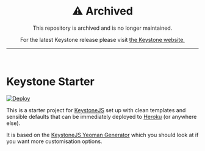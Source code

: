 <div align="center">
  <h1>⚠️ Archived</h1>
  <p>This repository is archived and is no longer maintained.</p>
  <p>For the latest Keystone release please visit <a href="https://keystonejs.com">the Keystone website.</a></p>
  <hr>
</div>
<br>

Keystone Starter
================

[![Deploy](https://www.herokucdn.com/deploy/button.png)](https://heroku.com/deploy?template=https://github.com/keystonejs/keystone-starter)

This is a starter project for [KeystoneJS](http://keystonejs.com) set up with clean templates and sensible defaults that can be immediately deployed to [Heroku](https://www.heroku.com) (or anywhere else).

It is based on the [KeystoneJS Yeoman Generator](https://github.com/keystonejs/generator-keystone) which you should look at if you want more customisation options.
